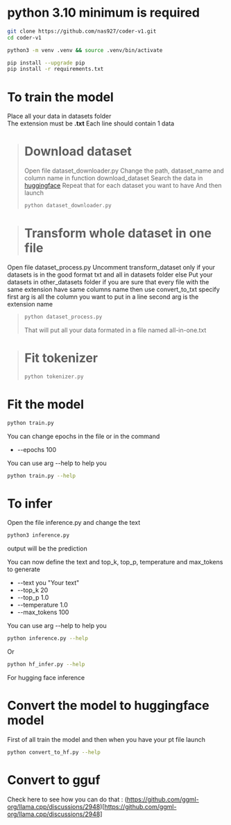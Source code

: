 # python 3.10 minimum is required

```sh
git clone https://github.com/nas927/coder-v1.git
cd coder-v1

python3 -m venv .venv && source .venv/bin/activate

pip install --upgrade pip
pip install -r requirements.txt
```

# To train the model 

Place all your data in datasets folder<br>
The extension must be **.txt**<bt>
Each line should contain 1 data

> # Download dataset
>
> Open file dataset_downloader.py
> Change the path, dataset_name and column name in function download_dataset
> Search the data in [huggingface](https://huggingface.co/datasets)
> Repeat that for each dataset you want to have 
> And then launch
> ```sh
> python dataset_downloader.py
> ```

> # Transform whole dataset in one file
Open file dataset_process.py
Uncomment transform_dataset only if your datasets is in the good format txt and all in datasets folder
else
Put your datasets in other_datasets folder if you are sure that every file with the same extension have same columns name then use convert_to_txt specify first arg is all the column you want to put in a line second arg is the extension name 
> ```sh
> python dataset_process.py
> ```
> That will put all your data formated in a file named all-in-one.txt

> # Fit tokenizer
> ```sh
> python tokenizer.py
> ```

# Fit the model
```sh
python train.py
```
You can change epochs in the file or in the command
- --epochs 100

You can use arg --help to help you
```sh
python train.py --help
```

# To infer

Open the file inference.py and change the text

```sh
python3 inference.py
```

output will be the prediction

You can now define the text and top_k, top_p, temperature and max_tokens to generate
- --text you "Your text"
- --top_k 20
- --top_p 1.0
- --temperature 1.0
- --max_tokens 100

You can use arg --help to help you

```sh
python inference.py --help
```

Or 

```sh
python hf_infer.py --help
```

For hugging face inference

# Convert the model to huggingface model 

First of all train the model and then when you have your pt file launch 

```sh
python convert_to_hf.py --help
```

# Convert to gguf

Check here to see how you can do that : (https://github.com/ggml-org/llama.cpp/discussions/2948)[https://github.com/ggml-org/llama.cpp/discussions/2948]
